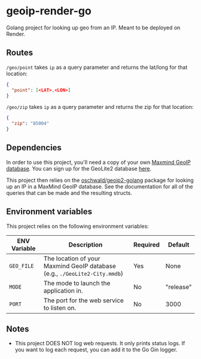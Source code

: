 # geoip-render-go
Golang project for looking up geo from an IP. Meant to be deployed on Render.

## Routes

`/geo/point` takes `ip` as a query parameter and returns the lat/long for that location:

```json
{
  "point": [<LAT>,<LON>]
}
```

`/geo/zip` takes `ip` as a query parameter and returns the zip for that location:

```json
{
  "zip": "85004"
}
```

## Dependencies

In order to use this project, you'll need a copy of your own [Maxmind GeoIP database](https://www.maxmind.com/en/geoip2-services-and-databases). You can sign up for the GeoLite2 database [here](https://www.maxmind.com/en/geolite2/signup?lang=en).

This project then relies on the [oschwald/geoip2-golang](https://pkg.go.dev/github.com/oschwald/geoip2-golang) package for looking up an IP in a MaxMind GeoIP database. See the documentation for all of the queries that can be made and the resulting structs.

## Environment variables

This project relies on the following environment variables:

| ENV Variable | Description                                                                | Required | Default   |
|--------------|----------------------------------------------------------------------------|----------|-----------|
| `GEO_FILE`   | The location of your Maxmind GeoIP database (e.g., `./GeoLite2-City.mmdb`) | Yes      | None      |
| `MODE`       | The mode to launch the application in.                                     | No      | "release" |
| `PORT`       | The port for the web service to listen on.                                 | No      | 3000      |


## Notes

- This project DOES NOT log web requests. It only prints status logs. If you want to log each request, you can add it to the Go Gin logger.
